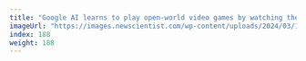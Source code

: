 ```yaml
---
title: "Google AI learns to play open-world video games by watching them"
imageUrl: "https://images.newscientist.com/wp-content/uploads/2024/03/13135436/SEI_195854788.jpg?width=788"
index: 188
weight: 188
---
```

